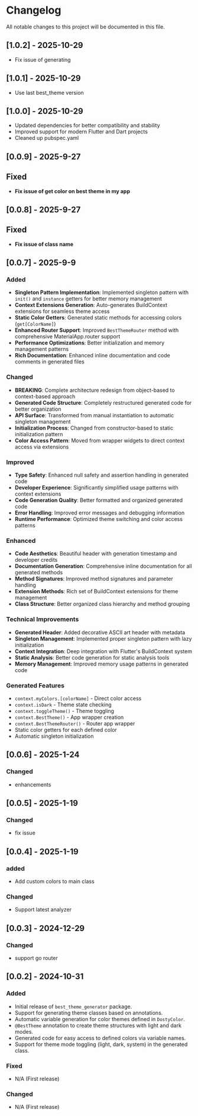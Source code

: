 # Changelog

All notable changes to this project will be documented in this file.
## [1.0.2] - 2025-10-29
- Fix issue of generating
## [1.0.1] - 2025-10-29
- Use last best_theme version
## [1.0.0] - 2025-10-29
- Updated dependencies for better compatibility and stability
- Improved support for modern Flutter and Dart projects
- Cleaned up pubspec.yaml


## [0.0.9] - 2025-9-27
## Fixed
- **Fix issue of get color on best theme in my app**


## [0.0.8] - 2025-9-27
## Fixed
- **Fix issue of class name**


## [0.0.7] - 2025-9-9
### Added
- **Singleton Pattern Implementation**: Implemented singleton pattern with `init()` and `instance` getters for better memory management
- **Context Extensions Generation**: Auto-generates BuildContext extensions for seamless theme access
- **Static Color Getters**: Generated static methods for accessing colors (`get[ColorName]`)
- **Enhanced Router Support**: Improved `BestThemeRouter` method with comprehensive MaterialApp.router support
- **Performance Optimizations**: Better initialization and memory management patterns
- **Rich Documentation**: Enhanced inline documentation and code comments in generated files

### Changed
- **BREAKING**: Complete architecture redesign from object-based to context-based approach
- **Generated Code Structure**: Completely restructured generated code for better organization
- **API Surface**: Transformed from manual instantiation to automatic singleton management
- **Initialization Process**: Changed from constructor-based to static initialization pattern
- **Color Access Pattern**: Moved from wrapper widgets to direct context access via extensions

### Improved
- **Type Safety**: Enhanced null safety and assertion handling in generated code
- **Developer Experience**: Significantly simplified usage patterns with context extensions
- **Code Generation Quality**: Better formatted and organized generated code
- **Error Handling**: Improved error messages and debugging information
- **Runtime Performance**: Optimized theme switching and color access patterns

### Enhanced
- **Code Aesthetics**: Beautiful header with generation timestamp and developer credits
- **Documentation Generation**: Comprehensive inline documentation for all generated methods
- **Method Signatures**: Improved method signatures and parameter handling
- **Extension Methods**: Rich set of BuildContext extensions for theme management
- **Class Structure**: Better organized class hierarchy and method grouping

### Technical Improvements
- **Generated Header**: Added decorative ASCII art header with metadata
- **Singleton Management**: Implemented proper singleton pattern with lazy initialization
- **Context Integration**: Deep integration with Flutter's BuildContext system
- **Static Analysis**: Better code generation for static analysis tools
- **Memory Management**: Improved memory usage patterns in generated code

### Generated Features
- `context.myColors.[colorName]` - Direct color access
- `context.isDark` - Theme state checking
- `context.toggleTheme()` - Theme toggling
- `context.BestTheme()` - App wrapper creation
- `context.BestThemeRouter()` - Router app wrapper
- Static color getters for each defined color
- Automatic singleton initialization

## [0.0.6] - 2025-1-24
### Changed
- enhancements 

## [0.0.5] - 2025-1-19
### Changed
- fix issue

## [0.0.4] - 2025-1-19
### added
- Add custom colors to main class
### Changed
- Support latest analyzer

## [0.0.3] - 2024-12-29
### Changed
- support go router

## [0.0.2] - 2024-10-31
### Added
- Initial release of `best_theme_generator` package.
- Support for generating theme classes based on annotations.
- Automatic variable generation for color themes defined in `DostyColor`.
- `@BestTheme` annotation to create theme structures with light and dark modes.
- Generated code for easy access to defined colors via variable names.
- Support for theme mode toggling (light, dark, system) in the generated class.

### Fixed
- N/A (First release)

### Changed
- N/A (First release)
